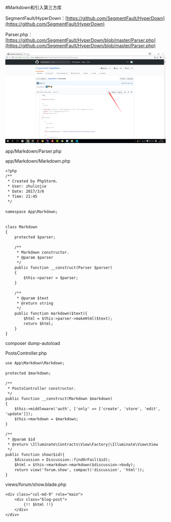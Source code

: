 #Markdown和引入第三方库

SegmentFault/HyperDown：[https://github.com/SegmentFault/HyperDown](https://github.com/SegmentFault/HyperDown)  

Parser.php：[https://github.com/SegmentFault/HyperDown/blob/master/Parser.php](https://github.com/SegmentFault/HyperDown/blob/master/Parser.php)  

![](image/screenshot_1488809946053.png)

app/Markdown/Parser.php

app/Markdown/Markdown.php
```
<?php
/**
 * Created by PhpStorm.
 * User: zhulinjie
 * Date: 2017/3/6
 * Time: 21:45
 */

namespace App\Markdown;


class Markdown
{
    protected $parser;

    /**
     * Markdown constructor.
     * @param $parser
     */
    public function __construct(Parser $parser)
    {
        $this->parser = $parser;
    }

    /**
     * @param $text
     * @return string
     */
    public function markdown($text){
        $html = $this->parser->makeHtml($text);
        return $html;
    }
}
```

composer dump-autoload

PostsController.php
```
use App\Markdown\Markdown;

protected $markdown;

/**
 * PostsController constructor.
 */
public function __construct(Markdown $markdown)
{
    $this->middleware('auth', ['only' => ['create', 'store', 'edit', 'update']]);
    $this->markdown = $markdown;
}

/**
 * @param $id
 * @return \Illuminate\Contracts\View\Factory|\Illuminate\View\View
 */
public function show($id){
    $discussion = Discussion::findOrFail($id);
    $html = $this->markdown->markdown($discussion->body);
    return view('forum.show', compact('discussion', 'html'));
}
```

views/forum/show.blade.php
```
<div class="col-md-9" role="main">
    <div class="blog-post">
        {!! $html !!}
    </div>
</div>
```


